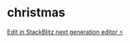 # christmas

[Edit in StackBlitz next generation editor ⚡️](https://stackblitz.com/~/github.com/Aakeshhappy/christmas)